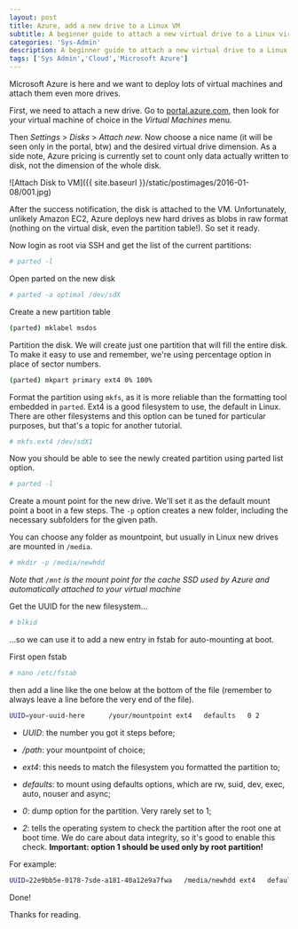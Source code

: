 ```yaml
---
layout: post
title: Azure, add a new drive to a Linux VM
subtitle: A beginner guide to attach a new virtual drive to a Linux virtual machine
categories: 'Sys-Admin'
description: A beginner guide to attach a new virtual drive to a Linux virtual machine
tags: ['Sys Admin','Cloud','Microsoft Azure']
---
```


Microsoft Azure is here and we want to deploy lots of virtual machines and attach them even more drives.

First, we need to attach a new drive. Go to [portal.azure.com](http://portal.azure.com), then look for your virtual machine of choice in the *Virtual Machines* menu.

Then *Settings* > *Disks* > *Attach new*. Now choose a nice name (it will be seen only in the portal, btw) and the desired virtual drive dimension. As a side note, Azure pricing is currently set to count only data actually written to disk, not the dimension of the whole disk.

![Attach Disk to VM]({{ site.baseurl }}/static/postimages/2016-01-08/001.jpg)

After the success notification, the disk is attached to the VM. Unfortunately, unlikely Amazon EC2, Azure deploys new hard drives as blobs in raw format (nothing on the virtual disk, even the partition table!). So set it ready.

Now login as root via SSH and get the list of the current partitions:

```sh
# parted -l
```

Open parted on the new disk

```sh
# parted -a optimal /dev/sdX
```

Create a new partition table

```sh
(parted) mklabel msdos
```

Partition the disk. We will create just one partition that will fill the entire disk. To make it easy to use and remember, we're using percentage option in place of sector numbers.

```sh
(parted) mkpart primary ext4 0% 100%
```

Format the partition using ```mkfs```, as it is more reliable than the formatting tool embedded in ```parted```. Ext4 is a good filesystem to use, the default in Linux. There are other filesystems and this option can be tuned for particular purposes, but that's a topic for another tutorial.

```sh
# mkfs.ext4 /dev/sdX1
```

Now you should be able to see the newly created partition using parted list option.

```sh
# parted -l
```

Create a mount point for the new drive. We'll set it as the default mount point a boot in a few steps.
The ```-p``` option creates a new folder, including the necessary subfolders for the given path.

You can choose any folder as mountpoint, but usually in Linux new drives are mounted in ```/media```.

```sh
# mkdir -p /media/newhdd
```

*Note that ```/mnt``` is the mount point for the cache SSD used by Azure and automatically attached to your virtual machine*

Get the UUID for the new filesystem...

```sh
# blkid
```

...so we can use it to add a new entry in fstab for auto-mounting at boot.

First open fstab

```sh
# nano /etc/fstab
```

then add a line like the one below at the bottom of the file (remember to always leave a line before the very end of the file).

```sh
UUID=your-uuid-here      /your/mountpoint ext4   defaults   0 2
```

- *UUID*: the number you got it steps before;

- */path*: your mountpoint of choice;

- *ext4*: this needs to match the filesystem you formatted the partition to;

- *defaults*: to mount using defaults options, which are rw, suid, dev, exec, auto, nouser and async;

- *0*: dump option for the partition. Very rarely set to 1;

- *2*: tells the operating system to check the partition after the root one at boot time. We do care about data integrity, so it's good to enable this check. **Important: option 1 should be used only by root partition!**

For example:

```sh
UUID=22e9bb5e-0178-7sde-a181-40a12e9a7fwa   /media/newhdd ext4   defaults   0 2
```

Done!

Thanks for reading.

